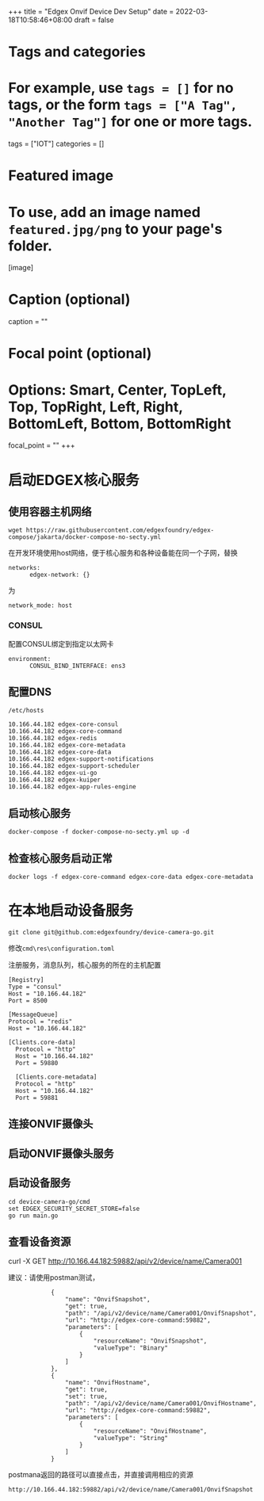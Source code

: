 +++
title = "Edgex Onvif Device Dev Setup"
date = 2022-03-18T10:58:46+08:00
draft = false

# Tags and categories
# For example, use `tags = []` for no tags, or the form `tags = ["A Tag", "Another Tag"]` for one or more tags.
tags = ["IOT"]
categories = []

# Featured image
# To use, add an image named `featured.jpg/png` to your page's folder. 
[image]
  # Caption (optional)
  caption = ""

  # Focal point (optional)
  # Options: Smart, Center, TopLeft, Top, TopRight, Left, Right, BottomLeft, Bottom, BottomRight
  focal_point = ""
+++


# 启动EDGEX核心服务

## 使用容器主机网络

```
wget https://raw.githubusercontent.com/edgexfoundry/edgex-compose/jakarta/docker-compose-no-secty.yml
```

在开发环境使用host网络，便于核心服务和各种设备能在同一个子网，替换

```
networks:
      edgex-network: {}
```

为
```
network_mode: host
```

### CONSUL

配置CONSUL绑定到指定以太网卡

```
environment:
      CONSUL_BIND_INTERFACE: ens3
```

## 配置DNS

`/etc/hosts`

```
10.166.44.182 edgex-core-consul
10.166.44.182 edgex-core-command
10.166.44.182 edgex-redis
10.166.44.182 edgex-core-metadata
10.166.44.182 edgex-core-data
10.166.44.182 edgex-support-notifications
10.166.44.182 edgex-support-scheduler
10.166.44.182 edgex-ui-go
10.166.44.182 edgex-kuiper
10.166.44.182 edgex-app-rules-engine
```

## 启动核心服务

```
docker-compose -f docker-compose-no-secty.yml up -d 
```

## 检查核心服务启动正常

```
docker logs -f edgex-core-command edgex-core-data edgex-core-metadata
```

# 在本地启动设备服务

```
git clone git@github.com:edgexfoundry/device-camera-go.git
```

修改`cmd\res\configuration.toml`

注册服务，消息队列，核心服务的所在的主机配置

```
[Registry]
Type = "consul"
Host = "10.166.44.182"
Port = 8500

[MessageQueue]
Protocol = "redis"
Host = "10.166.44.182"

[Clients.core-data]
  Protocol = "http"
  Host = "10.166.44.182"
  Port = 59880

  [Clients.core-metadata]
  Protocol = "http"
  Host = "10.166.44.182"
  Port = 59881
```

## 连接ONVIF摄像头

## 启动ONVIF摄像头服务

## 启动设备服务

```
cd device-camera-go/cmd
set EDGEX_SECURITY_SECRET_STORE=false
go run main.go
```

## 查看设备资源

curl -X GET http://10.166.44.182:59882/api/v2/device/name/Camera001

建议：请使用postman测试，

```
            {
                "name": "OnvifSnapshot",
                "get": true,
                "path": "/api/v2/device/name/Camera001/OnvifSnapshot",
                "url": "http://edgex-core-command:59882",
                "parameters": [
                    {
                        "resourceName": "OnvifSnapshot",
                        "valueType": "Binary"
                    }
                ]
            },
            {
                "name": "OnvifHostname",
                "get": true,
                "set": true,
                "path": "/api/v2/device/name/Camera001/OnvifHostname",
                "url": "http://edgex-core-command:59882",
                "parameters": [
                    {
                        "resourceName": "OnvifHostname",
                        "valueType": "String"
                    }
                ]
            }
````

postmana返回的路径可以直接点击，并直接调用相应的资源

```
http://10.166.44.182:59882/api/v2/device/name/Camera001/OnvifSnapshot
```